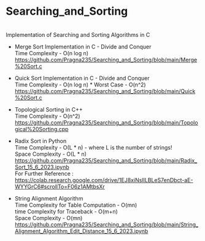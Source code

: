 # Searching_and_Sorting
<br>Implementation of Searching and Sorting Algorithms in C

* Merge Sort Implementation in C - Divide and Conquer
<br>Time Complexity - O(n log n)
<br>https://github.com/Pragna235/Searching_and_Sorting/blob/main/Merge%20Sort.c

* Quick Sort Implementation in C - Divide and Conquer
<br>Time Complexity - O(n log n) * Worst Case - O(n^2)
<br>https://github.com/Pragna235/Searching_and_Sorting/blob/main/Quick%20Sort.c

* Topological Sorting in C++
<br>Time Complexity - O(n^2)
<br>https://github.com/Pragna235/Searching_and_Sorting/blob/main/Topological%20Sorting.cpp

* Radix Sort in Python
<br> Time Complexity - O(L * n) - where L is the number of strings!
<br> Space Complexity - O(L * n)
<br> https://github.com/Pragna235/Searching_and_Sorting/blob/main/Radix_Sort_15_6_2023.ipynb
<br> For Further Reference : https://colab.research.google.com/drive/1EJ8xiNslILBLeS7enDbct-aE-WYYGrC6#scrollTo=F06z1AMtbsXr

* String Alignment Algorithm
<br> Time Complexity for Table Computation - O(mn)
<br> time Complexity for Traceback - O(m+n)
<br> Space Complexity - O(mn)
<br> https://github.com/Pragna235/Searching_and_Sorting/blob/main/String_Alignment_Algorithm_Edit_Distance_15_6_2023.ipynb
   

